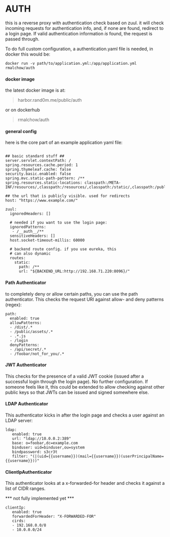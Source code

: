 # AUTH

this is a reverse proxy with authentication check based on zuul. it will check incoming requests for authentication info, and, if none are found, redirect to a login page. If valid authentication information _is_ found, the request is passed through. 

To do full custom configuration, a authentication.yaml file is needed, in docker this would be:

```
docker run -v path/to/application.yml:/app/application.yml rmalchow/auth
```

#### docker image

the latest docker image is at:

> harbor.rand0m.me/public/auth

or on dockerhub

> rmalchow/auth

#### general config

here is the core part of an example application yaml file:

```

## basic standard stuff ##
server.servlet.contextPath: /
spring.resources.cache.period: 1
spring.thymeleaf.cache: false
security.basic.enabled: false
spring.mvc.static-path-pattern: /**
spring.resources.static-locations: classpath:/META-INF/resources/,classpath:/resources/,classpath:/static/,classpath:/public/

## the url that is publicly visible. used for redirects 
host: "https://www.example.com/"   

zuul:
  ignoredHeaders: []

  # needed if you want to use the login page:
  ignoredPatterns:
   - /__auth__/**
  sensitiveHeaders: []
  host.socket-timeout-millis: 60000
  
  # backend route config. if you use eureka, this
  # can also dynamic
  routes:
    static:
      path: /**
      url: "${BACKEND_URL:http://192.168.71.220:8096}/"
```

#### Path Authenticator

to completely deny or allow certain paths, you can use the path authenticator. This checks the request URI against allow- and deny patterns (regex):

```
path:
  enabled: true
  allowPatterns:
  - /dist/.*
  - /public/assets/.*
  - .*.js
  - /login
  denyPatterns:
  - /api/secret/.*
  - /foobar/not_for_you/.*
```

#### JWT Authenticator

This checks for the presence of a valid JWT cookie (issued after a successful login through the login page). No further configuration. If someone feels like it, this could be extended to allow checking against other public keys so that JWTs can be issued and signed somewhere else.

#### LDAP Authenticator

This authenticator kicks in after the login page and checks a user against an LDAP server:

```
ldap:
   enabled: true
   url: "ldap://10.0.0.2:389"
   base: o=foobar,dc=example.com
   binduser: uid=binduser,ou=system
   bindpassword: s3cr3t
   filter: "(|(uid={{username}})(mail={{username}})(userPrincipalName={{username}}))"
```

#### ClientIpAuthenticator

This authenticator looks at a x-forwarded-for header and checks it against a list of CIDR ranges.

*** not fully implemented yet ***

```
clientIp:
   enabled: true
   forwardedForHeader: "X-FORWARDED-FOR"
   cirds: 
   - 192.168.0.0/8
   - 10.0.0.0/24
```

